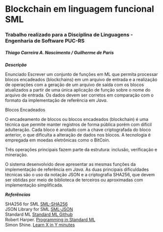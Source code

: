 # Blockchain em linguagem funcional SML
### Trabalho realizado para a Disciplina de Linguagens - Engenharia de Software PUC-RS
##### Thiago Carreira A. Nascimento / Guilherme de Paris

**_Descrição_**

Enunciado
Escrever um conjunto de funções em ML que permita processar blocos encadeados (blockchains) em um arquivo de entrada e a realização de operações com a geração de um arquivo de saída com os blocos atualizados a partir de uma única aplicação de função sobre o nome do arquivo de entrada. Os dados devem ser corretos em comparação com o formato da implementação de referência em _Java_.

Blocos Encadeados

O encadeamento de blocos ou blocos encadeados (blockchain) é uma técnica que permite manter registros de forma pública porém com difícil adulteração. Cada bloco é anotado com a chave criptografada do bloco anterior, o que dificulta a alteração de dados nos blocos. A tecnologia é empregada em moedas eletrônicas como o BitCoin.

Três operações principais fazem parte da estrutura: inclusão, verificação e mineração.

O sistema desenvolvido deve apresentar as mesmas funções da implementação de referência em _Java_. As duas principais dificuldades técnicas são o uso da notação JSON e a criptografia SHA256, que devem ser obtidas por meio de biblioteca de terceiros ou aproximadas com implementação simplificada.


**_Referências_**

SHA256 for SML [SML-SHA256](https://github.com/standardml/cmlib/blob/master/sha256.sml)<br>
JSON Library for SML [SML-JSON](https://github.com/standardml/SML-JSON)<br>
Standard ML [Standard ML Github](https://github.com/standardml)<br>
Robert Harper. [Programming in Standard ML](http://www.cs.cmu.edu/~rwh/isml/book.pdf)<br>
Simon Shine. [Learn X in Y minutes](https://learnxinyminutes.com/docs/standard-ml/)<br>
